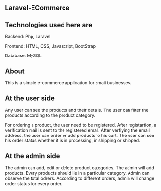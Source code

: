 Laravel-ECommerce
-----------------


Technologies used here are
---------------------------

Backend: Php, Laravel

Frontend: HTML, CSS, Javascript, BootStrap

Database: MySQL


About
-----

This is a simple e-commerce application for small businesses.

At the user side
----------------

Any user can see the products and their details. The user can filter the products according to the product category.

For ordering a product, the user need to be registered. After registartion, a verification mail is sent to the registered email. After verfiying the email address, the user can order or add products to his cart. The user can see his order status whether it is in processing, in shipping or shipped.

At the admin side
-----------------

The admin can add, edit or delete product categories. The admin will add products. Every products should lie in a particular category. Admin can observe the total odrers. According to different orders, admin will change order status for every order. 

